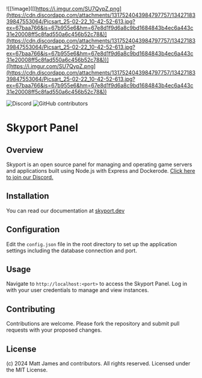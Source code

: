 ![\[!image\]([[https://i.imgur.com/SU7QypZ.png](https://cdn.discordapp.com/attachments/1317524043984797757/1342718339847553064/Picsart_25-02-22_10-42-52-613.jpg?ex=67baa766&is=67b955e6&hm=67e8d1f9d6a8c9bd1684843b4ec6a443c31e20008ff5c8fad550a6c456b52c78&)](https://cdn.discordapp.com/attachments/1317524043984797757/1342718339847553064/Picsart_25-02-22_10-42-52-613.jpg?ex=67baa766&is=67b955e6&hm=67e8d1f9d6a8c9bd1684843b4ec6a443c31e20008ff5c8fad550a6c456b52c78&))]([https://i.imgur.com/SU7QypZ.png](https://cdn.discordapp.com/attachments/1317524043984797757/1342718339847553064/Picsart_25-02-22_10-42-52-613.jpg?ex=67baa766&is=67b955e6&hm=67e8d1f9d6a8c9bd1684843b4ec6a443c31e20008ff5c8fad550a6c456b52c78&))

![Discord](https://img.shields.io/discord/1253782902618194011?label=Discord&logo=Discord&logoColor=white&style=for-the-badge)
![GitHub contributors](https://img.shields.io/github/contributors/skyportlabs/panel?style=for-the-badge)

# Skyport Panel

## Overview
Skyport is an open source panel for managing and operating game servers and applications built using Node.js with Express and Dockerode. [Click here to join our Discord.](https://skyport.privt.xyz/)

## Installation
You can read our documentation at [skyport.dev](https://skyport.dev)

## Configuration
Edit the `config.json` file in the root directory to set up the application settings including the database connection and port.

## Usage
Navigate to `http://localhost:<port>` to access the Skyport Panel. Log in with your user credentials to manage and view instances.

## Contributing
Contributions are welcome. Please fork the repository and submit pull requests with your proposed changes.

## License
(c) 2024 Matt James and contributors. All rights reserved. Licensed under the MIT License.
